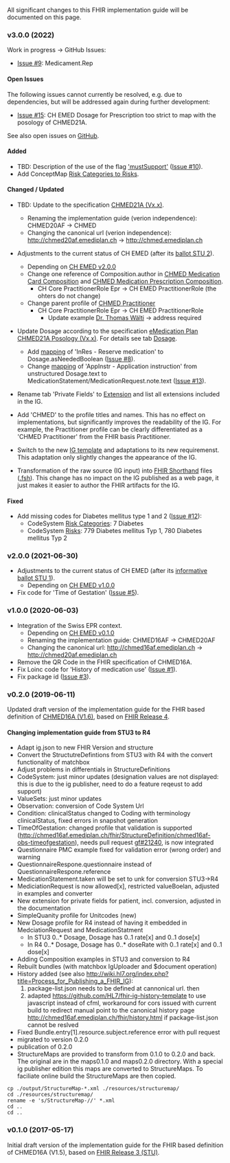 
All significant changes to this FHIR implementation guide will be documented on this page.


### v3.0.0 (2022)

Work in progress -> GitHub Issues:
* [Issue #9](https://github.com/ahdis/chmed/issues/9): Medicament.Rep


#### Open Issues
The following issues cannot currently be resolved, e.g. due to dependencies, but will be addressed again during further development: 
* [Issue #15](https://github.com/ahdis/chmed/issues/15): CH EMED Dosage for Prescription too strict to map with the posology of CHMED21A.

See also open issues on [GitHub](https://github.com/ahdis/chmed/issues?q=is%3Aopen+is%3Aissue).

#### Added
* TBD: Description of the use of the flag ['mustSupport'](index.html#mustsupport) ([Issue #10](https://github.com/ahdis/chmed/issues/10)).
* Add ConceptMap [Risk Categories to Risks](ConceptMap-RiskCategories-to-Risks.html).

#### Changed / Updated
* TBD: Update to the specification [CHMED21A (Vx.x)](tbd).
   * Renaming the implementation guide (verion independence): CHMED20AF -> CHMED
   * Changing the canonical url (verion independence): http://chmed20af.emediplan.ch -> http://chmed.emediplan.ch

* Adjustments to the current status of CH EMED (after its [ballot STU 2](https://fhir.ch/ig/ch-emed/2.0.0/changelog.html)).
   * Depending on [CH EMED v2.0.0](https://fhir.ch/ig/ch-emed/2.0.0/index.html)
   * Change one reference of Composition.author in [CHMED Medication Card Composition](StructureDefinition-chmed-card-composition.html) and [CHMED Medication Prescription Composition](StructureDefinition-chmed-pre-composition.html).   
      * CH Core PractitionerRole Epr -> CH EMED PractitionerRole (the ohters do not change)  
   * Change parent profile of [CHMED Practitioner](StructureDefinition-chmed-practitioner.html)
      * CH Core PractitionerRole Epr -> CH EMED PractitionerRole  
         * Update example [Dr. Thomas Wälti](Practitioner-practitioner-s01.html) -> address required 

* Update Dosage according to the specification [eMedication Plan CHMED21A Posology (Vx.x)](tbd). For details see tab [Dosage](dosage.html).
   * Add [mapping](StructureDefinition-chmed-dosage-mappings.html#mappings-for-mapping-to-chmed21a-http-emediplan-ch-chmed21a) of 'InRes - Reserve medication' to Dosage.asNeededBoolean ([Issue #8](https://github.com/ahdis/chmed/issues/8)).
   * Change [mapping](StructureDefinition-chmed-card-medicationstatement-mappings.html#mappings-for-mapping-to-chmed21a-http-emediplan-ch-chmed21a) of 'AppInstr - Application instruction' from unstructured Dosage.text to MedicationStatement/MedicationRequest.note.text ([Issue #13](https://github.com/ahdis/chmed/issues/13)).
* Rename tab 'Private Fields' to [Extension](extensions.html) and list all extensions included in the IG. 

* Add 'CHMED' to the profile titles and names. This has no effect on implementations, but significantly improves the readability of the IG. For example, the Practitioner profile can be clearly differentiated as a 'CHMED Practitioner' from the FHIR basis Practitioner.
* Switch to the new [IG template](https://github.com/ahdis/chmed/tree/master/emediplan-template) and adaptations to its new requiremenst. This adaptation only slightly changes the appearance of the IG.
* Transformation of the raw source (IG input) into [FHIR Shorthand](http://build.fhir.org/ig/HL7/fhir-shorthand/) files ([.fsh](https://github.com/ahdis/chmed/tree/master/input/fsh)). This change has no impact on the IG published as a web page, it just makes it easier to author the FHIR artifacts for the IG.

#### Fixed
* Add missing codes for Diabetes mellitus type 1 and 2 ([Issue #12](https://github.com/ahdis/chmed/issues/12)):
   * CodeSystem [Risk Categories](CodeSystem-chmed-codesystem-risks-category.html): 7 Diabetes
   * CodeSystem [Risks](CodeSystem-chmed-codesystem-risks-cdscode.html): 779 Diabetes mellitus Typ 1, 780 Diabetes mellitus Typ 2   
   


### v2.0.0 (2021-06-30)
* Adjustments to the current status of CH EMED (after its [informative ballot STU 1](https://github.com/hl7ch/ch-emed/blob/master/0.2.0_STU1-informative-ballot.md)).
   * Depending on [CH EMED v1.0.0](http://fhir.ch/ig/ch-emed/1.0.0/index.html)
* Fix code for 'Time of Gestation' ([Issue #5](https://github.com/ahdis/chmed/issues/5)). 



### v1.0.0 (2020-06-03)
* Integration of the Swiss EPR context.
   * Depending on [CH EMED v0.1.0](http://fhir.ch/ig/ch-emed/0.1.0/index.html)
   * Renaming the implementation guide: CHMED16AF -> CHMED20AF
   * Changing the canonical url: http://chmed16af.emediplan.ch -> http://chmed20af.emediplan.ch
* Remove the QR Code in the FHIR specification of CHMED16A.
* Fix Loinc code for 'History of medication use' ([Issue #1](https://github.com/ahdis/chmed/issues/1)).
* Fix package id ([Issue #3](https://github.com/ahdis/chmed/issues/3)).



### v0.2.0 (2019-06-11)
Updated draft version of the implementation guide for the FHIR based definition of [CHMED16A (V1.6)](https://emediplan.ch/dbFile/305/u-ce40/dl/eMediplan_CHMED16A_V1.6.pdf), based on [FHIR Release 4](http://hl7.org/fhir/R4/).  

#### Changing implementation guide from STU3 to R4
- Adapt ig.json to new FHIR Version and structure
- Convert the StructutreDefintions from STU3 with R4 with the convert functionality of matchbox
- Adjust problems in differentials in StructureDefinitions 
- CodeSystem: just minor updates (designation values are not displayed: this is due to the ig publisher, need to do a feature reqeust to add support) 
- ValueSets: just minor updates
- Observation: conversion of Code System Url
- Condition: clinicalStatus changed to Coding with terminology clinicalStatus, fixed errors in snapshot generation
- TimeOfGestation: changed profile that validation is supported (http://chmed16af.emediplan.ch/fhir/StructureDefinition/chmed16af-obs-timeofgestation), needs pull request [gf#21240](https://github.com/hapifhir/org.hl7.fhir.core/pull/21), is now integrated
- Questionnaire PMC example fixed for validation error (wrong order) and warning
- QuestionnaireRespone.questionnaire instead of QuestionnaireRespone.reference
- MedicationStatement.taken will be set to unk for conversion STU3->R4
- MediciationRequest is now allowed[x], restricted valueBoelan, adjusted in examples and converter
- New extension for private fields for patient, incl. conversion, adjusted in the documentation 
- SimpleQuanity profile for Unitcodes (new)
- New Dosage profile for R4 instead of having it embedded in MedciationRequest and MedicationStatment 
   - In STU3 0..* Dosage, Dosage has 0..1 rate[x] and 0..1 dose[x]
   - In R4 0..* Dosage, Dosage has 0..* doseRate with 0..1 rate[x] and 0..1 dose[x]
- Adding Composition examples in STU3 and conversion to R4
- Rebuilt bundles (with matchbox IgUploader and $document operation)
- History added (see also http://wiki.hl7.org/index.php?title=Process_for_Publishing_a_FHIR_IG):
    1. package-list.json needs to be defined at cannonical url. then 
    2. adapted https://github.com/HL7/fhir-ig-history-template to use javascript instead of cfml, workaround for cors issued with current build to redirect manual point to the canonical history page http://chmed16af.emediplan.ch/fhir/history.html if package-list.json cannot be reslved
- Fixed Bundle.entry[1].resource.subject.reference	error with pull request    
- migrated to version 0.2.0
- publication of 0.2.0
- StructureMaps are provided to transform from 0.1.0 to 0.2.0 and back. The original are in the maps0.1.0 and maps0.2.0 directory. With a special ig publisher edition this maps are converted to StructureMaps. To faciliate online build the StructureMaps are then copied.

```
cp ./output/StructureMap-*.xml ./resources/structuremap/
cd ./resources/structuremap/
rename -e 's/StructureMap-//' *.xml
cd ..
cd ..
```



### v0.1.0 (2017-05-17)
Initial draft version of the implementation guide for the FHIR based definition of CHMED16A (V1.5), based on [FHIR Release 3 (STU)](http://hl7.org/fhir/STU3/). 
